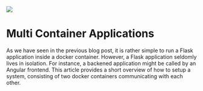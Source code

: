 <!--
date=2022-06-27
topic=Docker
-->
<img class='full' src='assets/posts/guides/006_multi_container_applications/thumbnail.png'>

# Multi Container Applications

As we have seen in the previous blog post, it is rather simple to run a Flask application inside a docker container. However, a Flask application seldomly lives in isolation. For instance, a backened application might be called by an Angular frontend. This article provides a short overview of how to setup a system, consisting of two docker containers communicating with each other.
